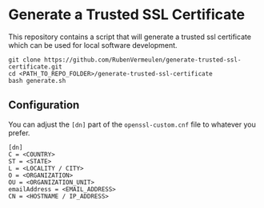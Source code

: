 # Generate a Trusted SSL Certificate

This repository contains a script that will generate a trusted ssl certificate which can be used for local software development.

```
git clone https://github.com/RubenVermeulen/generate-trusted-ssl-certificate.git
cd <PATH_TO_REPO_FOLDER>/generate-trusted-ssl-certificate
bash generate.sh
```

## Configuration

You can adjust the `[dn]` part of the `openssl-custom.cnf` file to whatever you prefer.

```
[dn]
C = <COUNTRY>
ST = <STATE>
L = <LOCALITY / CITY>
O = <ORGANIZATION>
OU = <ORGANIZATION_UNIT>
emailAddress = <EMAIL_ADDRESS>
CN = <HOSTNAME / IP_ADDRESS>
``` 